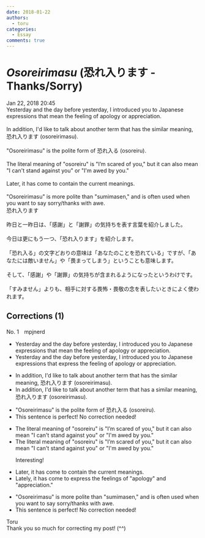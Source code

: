 ```yaml
---
date: 2018-01-22
authors:
  - toru
categories:
  - Essay
comments: true
---
```


# <strong><em>Osoreirimasu</strong></em> (恐れ入ります - Thanks/Sorry)
<div class="date">Jan 22, 2018 20:45</div>
<div id="post"><div id="body_show_ori">
Yesterday and the day before yesterday, I introduced you to Japanese expressions that mean the feeling of apology or appreciation.<br/><br/>In addition, I'd like to talk about another term that has the similar meaning, 恐れ入ります (osoreirimasu).<br/><br/>"Osoreirimasu" is the polite form of 恐れ入る (osoreiru).<br/><br/>The literal meaning of "osoreiru" is "I’m scared of you," but it can also mean "I can't stand against you" or "I'm awed by you."<br/><br/>Later, it has come to contain the current meanings.<br/><br/>"Osoreirimasu" is more polite than "sumimasen," and is often used when you want to say sorry/thanks with awe.
</div></div>

<!-- more -->

<div id="post_ja"><div id="body_show_mo">
恐れ入ります<br/><br/>昨日と一昨日は、「感謝」と「謝罪」の気持ちを表す言葉を紹介しました。<br/><br/>今日は更にもう一つ、「恐れ入ります」を紹介します。<br/><br/>「恐れ入る」の文字どおりの意味は「あなたのことを恐れている」ですが、「あなたには敵いません」や「畏まってしまう」ということも意味します。<br/><br/>そして、「感謝」や「謝罪」の気持ちが含まれるようになったというわけです。<br/><br/>「すみません」よりも、相手に対する畏怖・畏敬の念を表したいときによく使われます。
</div></div>

## Corrections (1)
<div id="block"><div class="first_name"> No. 1　<span class="just_name">mpjnerd</span></div><div id="block2">
<ul class="correction_field">
<li class="incorrect">Yesterday and the day before yesterday, I introduced you to Japanese expressions that mean the feeling of apology or appreciation.</li>
<li class="corrected correct">
Yesterday and the day before yesterday, I introduced you to Japanese expressions that express the feeling of apology or appreciation.
</li>
</ul>
<ul class="correction_field">
<li class="incorrect">In addition, I'd like to talk about another term that has the similar meaning, 恐れ入ります (osoreirimasu).</li>
<li class="corrected correct">
In addition, I'd like to talk about another term that has a similar meaning, 恐れ入ります (osoreirimasu).
</li>
</ul>
<ul class="correction_field">
<li class="incorrect">"Osoreirimasu" is the polite form of 恐れ入る (osoreiru).</li>
<li class="corrected perfect">This sentence is perfect! No correction needed!</li>
</ul>
<ul class="correction_field">
<li class="incorrect">The literal meaning of "osoreiru" is "I’m scared of you," but it can also mean "I can't stand against you" or "I'm awed by you."</li>
<li class="corrected correct">
The literal meaning of "osoreiru" is "I’m scared of you," but it can also mean "I can't stand against you" or "I'm awed by you."
<p class="correction_comment">Interesting!</p>
</li>
</ul>
<ul class="correction_field">
<li class="incorrect">Later, it has come to contain the current meanings.</li>
<li class="corrected correct">
Lately, it has come to express the feelings of "apology" and "appreciation." 
</li>
</ul>
<ul class="correction_field">
<li class="incorrect">"Osoreirimasu" is more polite than "sumimasen," and is often used when you want to say sorry/thanks with awe.</li>
<li class="corrected perfect">This sentence is perfect! No correction needed!</li>
</ul>
</div><div class="name"><span class="just_name">Toru</span><br>
Thank you so much for correcting my post! (^^)
</div>
</div>
